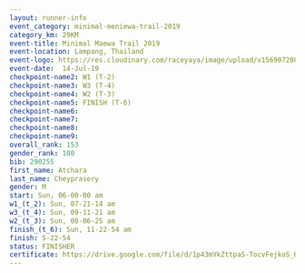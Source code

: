 ```yaml
---
layout: runner-info 
event_category: minimal-meniewa-trail-2019 
category_km: 29KM 
event-title: Minimal Maewa Trail 2019 
event-location: Lampang, Thailand 
event-logo: https://res.cloudinary.com/raceyaya/image/upload/v1569072805/logo/minimal-trail_ktnvsp.jpg 
event-date:  14-Jul-19 
checkpoint-name2: W1 (T-2) 
checkpoint-name3: W3 (T-4) 
checkpoint-name4: W2 (T-3) 
checkpoint-name5: FINISH (T-6) 
checkpoint-name6: 
checkpoint-name7: 
checkpoint-name8: 
checkpoint-name9: 
overall_rank: 153
gender_rank: 100
bib: 290255
first_name: Atchara
last_name: Cheyprasery
gender: M
start: Sun, 06-00-00 am
w1_(t_2): Sun, 07-21-14 am
w3_(t_4): Sun, 09-11-21 am
w2_(t_3): Sun, 08-06-25 am
finish_(t_6): Sun, 11-22-54 am
finish: 5-22-54
status: FINISHER
certificate: https://drive.google.com/file/d/1p43mVkZttpaS-TocvFejkoS_HWH5hIbT/view?usp=sharing
---
```

